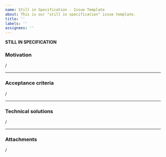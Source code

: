 ```yaml
---
name: Still in Specification - Issue Template
about: This is our "still in specification" issue template.
title: ''
labels: ''
assignees: ''
---
```


**STILL IN SPECIFICATION**

### Motivation

/

---

### Acceptance criteria

/

---

### Technical solutions

/

---

### Attachments

/
